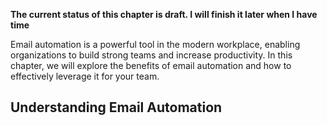 **The current status of this chapter is draft. I will finish it later when I have time**

Email automation is a powerful tool in the modern workplace, enabling organizations to build strong teams and increase productivity. In this chapter, we will explore the benefits of email automation and how to effectively leverage it for your team.

Understanding Email Automation
------------------------------

